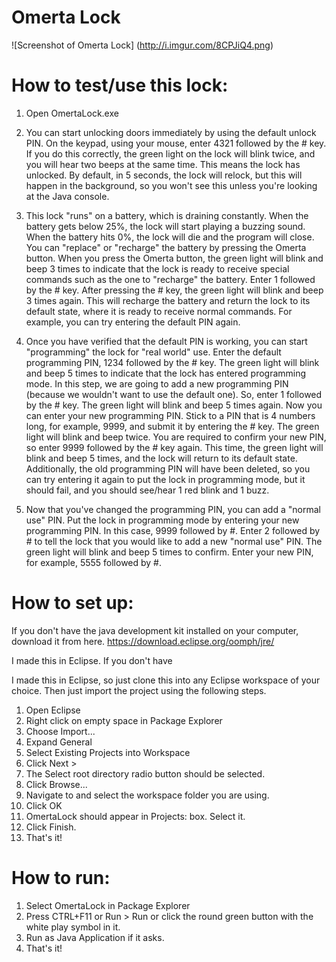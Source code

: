 Omerta Lock 
===

![Screenshot of Omerta Lock]
(http://i.imgur.com/8CPJiQ4.png)


How to test/use this lock: 
== 

1. Open OmertaLock.exe
2. You can start unlocking doors immediately by using the default unlock PIN. On the keypad, using your mouse, enter 4321 followed by the # key. If you do this correctly, the green light on the lock will blink twice, and you will hear two beeps at the same time. This means the lock has unlocked. By default, in 5 seconds, the lock will relock, but this will happen in the background, so you won't see this unless you're looking at the Java console. 

3. This lock "runs" on a battery, which is draining constantly. When the battery gets below 25%, the lock will start playing a buzzing sound. When the battery hits 0%, the lock will die and the program will close. You can "replace" or "recharge" the battery by pressing the Omerta button. When you press the Omerta button, the green light will blink and beep 3 times to indicate that the lock is ready to receive special commands such as the one to "recharge" the battery. Enter 1 followed by the # key. After pressing the # key, the green light will blink and beep 3 times again. This will recharge the battery and return the lock to its default state, where it is ready to receive normal commands. For example, you can try entering the default PIN again. 

3. Once you have verified that the default PIN is working, you can start "programming" the lock for "real world" use. Enter the default programming PIN, 1234 followed by the # key. The green light will blink and beep 5 times to indicate that the lock has entered programming mode. In this step, we are going to add a new programming PIN (because we wouldn't want to use the default one). So, enter 1 followed by the # key. The green light will blink and beep 5 times again. Now you can enter your new programming PIN. Stick to a PIN that is 4 numbers long, for example, 9999, and submit it by entering the # key. The green light will blink and beep twice. You are required to confirm your new PIN, so enter 9999 followed by the # key again. This time, the green light will blink and beep 5 times, and the lock will return to its default state. Additionally, the old programming PIN will have been deleted, so you can try entering it again to put the lock in programming mode, but it should fail, and you should see/hear 1 red blink and 1 buzz. 

4. Now that you've changed the programming PIN, you can add a "normal use" PIN. Put the lock in programming mode by entering your new programming PIN. In this case, 9999 followed by #. Enter 2 followed by # to tell the lock that you would like to add a new "normal use" PIN. The green light will blink and beep 5 times to confirm. Enter your new PIN, for example, 5555 followed by #. 


How to set up: 
==

If you don't have the java development kit installed on your computer, download it from here. 
https://download.eclipse.org/oomph/jre/

I made this in Eclipse. If you don't have 

I made this in Eclipse, so just clone this into any Eclipse workspace of your choice. Then just import the project using the following steps. 

1. Open Eclipse
2. Right click on empty space in Package Explorer
3. Choose Import...
4. Expand General
5. Select Existing Projects into Workspace
6. Click Next > 
7. The Select root directory radio button should be selected. 
8. Click Browse...
9. Navigate to and select the workspace folder you are using.
10. Click OK
11. OmertaLock should appear in Projects: box. Select it. 
12. Click Finish. 
13. That's it!


How to run: 
==

1. Select OmertaLock in Package Explorer
2. Press CTRL+F11 or Run > Run or click the round green button with the white play symbol in it. 
3. Run as Java Application if it asks. 
4. That's it!
